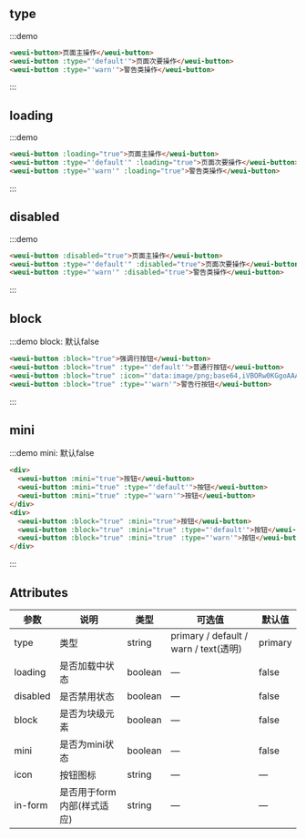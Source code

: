 ## type

:::demo

```html
<weui-button>页面主操作</weui-button>
<weui-button :type="'default'">页面次要操作</weui-button>
<weui-button :type="'warn'">警告类操作</weui-button>
```

:::

## loading

:::demo

```html
<weui-button :loading="true">页面主操作</weui-button>
<weui-button :type="'default'" :loading="true">页面次要操作</weui-button>
<weui-button :type="'warn'" :loading="true">警告类操作</weui-button>
```

:::

## disabled

:::demo

```html
<weui-button :disabled="true">页面主操作</weui-button>
<weui-button :type="'default'" :disabled="true">页面次要操作</weui-button>
<weui-button :type="'warn'" :disabled="true">警告类操作</weui-button>
```

:::

## block

:::demo block: 默认false

```html
<weui-button :block="true">强调行按钮</weui-button>
<weui-button :block="true" :type="'default'">普通行按钮</weui-button>
<weui-button :block="true" :icon="'data:image/png;base64,iVBORw0KGgoAAAANSUhEUgAAAC4AAAAuCAMAAABgZ9sFAAAAVFBMVEXx8fHMzMzr6+vn5+fv7+/t7e3d3d2+vr7W1tbHx8eysrKdnZ3p6enk5OTR0dG7u7u3t7ejo6PY2Njh4eHf39/T09PExMSvr6+goKCqqqqnp6e4uLgcLY/OAAAAnklEQVRIx+3RSRLDIAxE0QYhAbGZPNu5/z0zrXHiqiz5W72FqhqtVuuXAl3iOV7iPV/iSsAqZa9BS7YOmMXnNNX4TWGxRMn3R6SxRNgy0bzXOW8EBO8SAClsPdB3psqlvG+Lw7ONXg/pTld52BjgSSkA3PV2OOemjIDcZQWgVvONw60q7sIpR38EnHPSMDQ4MjDjLPozhAkGrVbr/z0ANjAF4AcbXmYAAAAASUVORK5CYII='">强调行按钮</weui-button>
<weui-button :block="true" :type="'warn'">警告行按钮</weui-button>
```

:::

## mini

:::demo mini: 默认false

```html
<div>
  <weui-button :mini="true">按钮</weui-button>
  <weui-button :mini="true" :type="'default'">按钮</weui-button>
  <weui-button :mini="true" :type="'warn'">按钮</weui-button>
</div>
<div>
  <weui-button :block="true" :mini="true">按钮</weui-button>
  <weui-button :block="true" :mini="true" :type="'default'">按钮</weui-button>
  <weui-button :block="true" :mini="true" :type="'warn'">按钮</weui-button>
</div>
```

:::

## Attributes

| 参数     | 说明                       | 类型    | 可选值                                | 默认值  |
| -------- | -------------------------- | ------- | ------------------------------------- | ------- |
| type     | 类型                       | string  | primary / default / warn / text(透明) | primary |
| loading  | 是否加载中状态             | boolean | —                                     | false   |
| disabled | 是否禁用状态               | boolean | —                                     | false   |
| block    | 是否为块级元素             | boolean | —                                     | false   |
| mini     | 是否为mini状态             | boolean | —                                     | false   |
| icon     | 按钮图标                   | string  | —                                     | —       |
| in-form  | 是否用于form内部(样式适应) | string  | —                                     | —       |